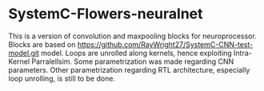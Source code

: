 # SystemC-Flowers-neuralnet
This is a version of convolution and maxpooling blocks for neuroprocessor. Blocks are based on https://github.com/RayWright27/SystemC-CNN-test-model.git model.
Loops are unrolled along kernels, hence exploiting Intra-Kernel Parralellsim.
Some parametrization was made regarding CNN parameters. Other parametrization regarding RTL architecture, especially loop unrolling, is still to be done.
